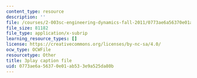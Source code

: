 ```yaml
---
content_type: resource
description: ''
file: /courses/2-003sc-engineering-dynamics-fall-2011/0773ae6a56370e01ab533e9a525da80b_tm51lwadMOc.srt
file_size: 81182
file_type: application/x-subrip
learning_resource_types: []
license: https://creativecommons.org/licenses/by-nc-sa/4.0/
ocw_type: OCWFile
resourcetype: Other
title: 3play caption file
uid: 0773ae6a-5637-0e01-ab53-3e9a525da80b
---
```

